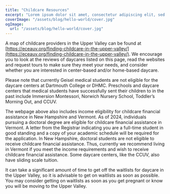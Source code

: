 ```yaml
---
title: "Childcare Resources"
excerpt: "Lorem ipsum dolor sit amet, consectetur adipiscing elit, sed do eiusmod tempor incididunt ut labore et dolore magna aliqua. Praesent elementum facilisis leo vel fringilla est ullamcorper eget. At imperdiet dui accumsan sit amet nulla facilities morbi tempus."
coverImage: "/assets/blog/hello-world/cover.jpg"
ogImage:
  url: "/assets/blog/hello-world/cover.jpg"
---
```

A map of childcare providers in the Upper Valley can be found at [https://eceauv.org/finding-childcare-in-the-upper-valley/](https://eceauv.org/finding-childcare-in-the-upper-valley/). We encourage you to look at the reviews of daycares listed on this page, read the websites and request tours to make sure they meet your needs, and consider whether you are interested in center-based and/or home-based daycare.

Please note that currently Geisel medical students are not eligible for the daycare centers at Dartmouth College or DHMC. Preschools and daycare centers that medical students have successfully sent their children to in the past include Immersion Montessori, Norwich Nursery School, Toddler’s Morning Out, and CCUV.

The webpage above also includes income eligibility for childcare financial assistance in New Hampshire and Vermont. As of 2024, individuals pursuing a doctoral degree are eligible for childcare financial assistance in Vermont. A letter from the Registrar indicating you are a full-time student in good standing and a copy of your academic schedule will be required for the application. In New Hampshire, doctoral students are not eligible to receive childcare financial assistance. Thus, currently we recommend living in Vermont if you meet the income requirements and wish to receive childcare financial assistance. Some daycare centers, like the CCUV, also have sliding scale tuition.

It can take a significant amount of time to get off the waitlists for daycare in the Upper Valley, so it is advisable to get on waitlists as soon as possible. You may consider getting on waitlists as soon as you get pregnant or know you will be moving to the Upper Valley.
